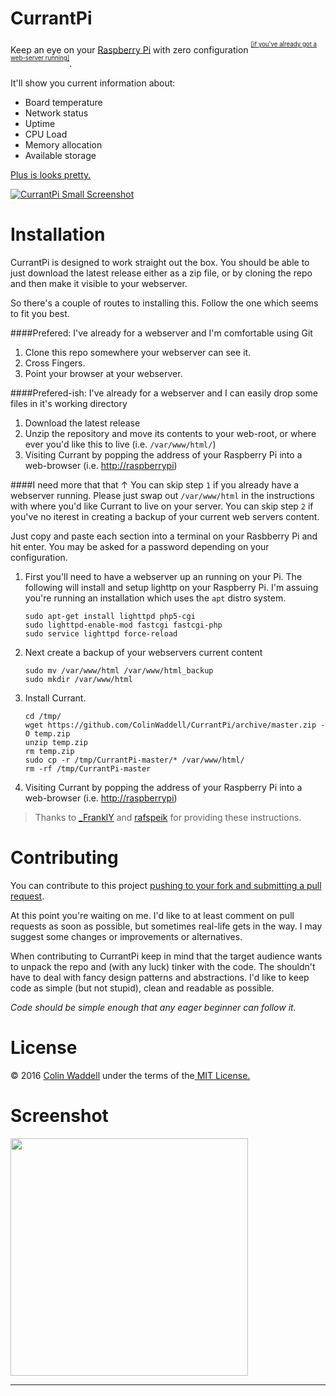 CurrantPi
=========
Keep an eye on your [Raspberry Pi](https://www.raspberrypi.org/) with zero configuration <sup><sup>[\[if you've already got a web-server running\]](#install)</sup></sup>.

It'll show you current information about:

 * Board temperature
 * Network status
 * Uptime
 * CPU Load
 * Memory allocation
 * Available storage
 
[Plus is looks pretty.](#screenshot)


[![CurrantPi Small Screenshot](https://raw.githubusercontent.com/ColinWaddell/RPi-Board-Info/screenshots/img/screenshot_small.png)](#screenshot)
 
<a id="install"></a>Installation
================================
CurrantPi is designed to work straight out the box. You should be able to just download the latest release either as a zip file, or by cloning the repo and then make it visible to your webserver.

So there's a couple of routes to installing this. Follow the one which seems to fit you best.

####Prefered: I've already for a webserver and I'm comfortable using Git
1. Clone this repo somewhere your webserver can see it.
2. Cross Fingers. 
3. Point your browser at your webserver.

####Prefered-ish: I've already for a webserver and I can easily drop some files in it's working directory
1. Download the latest release
2. Unzip the repository and move its contents to your web-root, or where ever you'd like this to live (i.e. ```/var/www/html/```)
3. Visiting Currant by popping the address of your Raspberry Pi into a web-browser (i.e. [http://raspberrypi](http://raspberrypi))


####I need more that that &#8593;
You can skip step ```1``` if you already have a webserver running. Please just swap out ```/var/www/html``` in the instructions with where you'd like Currant to live on your server. You can skip step ```2``` if you've no iterest in creating a backup of your current web servers content.

Just copy and paste each section into a terminal on your Rasbberry Pi and hit enter. You may be asked for a password depending on your configuration.

1. First you'll need to have a webserver up an running on your Pi. The following will install and setup lighttp on your Raspberry Pi. I'm assuing you're running an installation which uses the ```apt``` distro system.
    ```
    sudo apt-get install lighttpd php5-cgi
    sudo lighttpd-enable-mod fastcgi fastcgi-php
    sudo service lighttpd force-reload
    ```

2. Next create a backup of your webservers current content 

    ```
    sudo mv /var/www/html /var/www/html_backup
    sudo mkdir /var/www/html
    ```
    
3. Install Currant.

    ```
    cd /tmp/
    wget https://github.com/ColinWaddell/CurrantPi/archive/master.zip -O temp.zip
    unzip temp.zip
    rm temp.zip
    sudo cp -r /tmp/CurrantPi-master/* /var/www/html/
    rm -rf /tmp/CurrantPi-master
    ```
4. Visiting Currant by popping the address of your Raspberry Pi into a web-browser (i.e. [http://raspberrypi](http://raspberrypi))

> Thanks to [_FranklY](https://www.reddit.com/r/raspberry_pi/comments/3zs89i/created_a_webinterface_to_keep_on_eye_on_how_my/cype3bd) and [rafspeik](https://github.com/rafspeik) for providing these instructions.
  
Contributing
============
You can contribute to this project [pushing to your fork and submitting a pull request](https://guides.github.com/activities/contributing-to-open-source/).

At this point you're waiting on me. I'd like to at least comment on pull requests as soon as possible, but sometimes real-life gets in the way. I may suggest some changes or improvements or alternatives.

When contributing to CurrantPi keep in mind that the target audience wants to unpack the repo and (with any luck) tinker with the code. The shouldn't have to deal with fancy design patterns and abstractions. I'd like to keep code as simple (but not stupid), clean and readable as possible.

*Code should be simple enough that any eager beginner can follow it.*

License
=======
<p>&copy; 2016 <a href="http://colinwaddell.com/">Colin Waddell</a> under the terms of the<a href="https://github.com/ColinWaddell/RPi-Board-Info/blob/master/LICENSE.txt"> MIT License.</a>

<a id="screenshot"></a>Screenshot
==========
<img src="https://raw.githubusercontent.com/ColinWaddell/RPi-Board-Info/screenshots/img/screenshot.png" width="380"/>

<hr />
